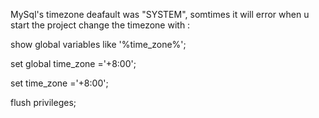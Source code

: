 MySql's timezone deafault was "SYSTEM", somtimes it will error when u start the project
change the timezone with :

show global variables like '%time_zone%';

set global time_zone ='+8:00';

set time_zone ='+8:00';

flush privileges;
